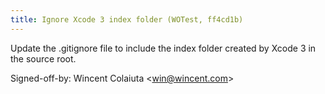 ```yaml
---
title: Ignore Xcode 3 index folder (WOTest, ff4cd1b)
---
```


Update the .gitignore file to include the index folder created by Xcode 3 in the source root.

Signed-off-by: Wincent Colaiuta &lt;win@wincent.com&gt;
